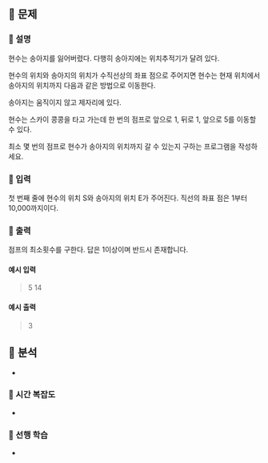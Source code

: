 ## 📍 문제

### 🧷 설명

현수는 송아지를 잃어버렸다. 다행히 송아지에는 위치추적기가 달려 있다.

현수의 위치와 송아지의 위치가 수직선상의 좌표 점으로 주어지면 현수는 현재 위치에서 송아지의 위치까지 다음과 같은 방법으로 이동한다.

송아지는 움직이지 않고 제자리에 있다.

현수는 스카이 콩콩을 타고 가는데 한 번의 점프로 앞으로 1, 뒤로 1, 앞으로 5를 이동할 수 있다.

최소 몇 번의 점프로 현수가 송아지의 위치까지 갈 수 있는지 구하는 프로그램을 작성하세요.

### 🧷 입력

첫 번째 줄에 현수의 위치 S와 송아지의 위치 E가 주어진다. 직선의 좌표 점은 1부터 10,000까지이다.

### 🧷 출력

점프의 최소횟수를 구한다. 답은 1이상이며 반드시 존재합니다.

#### 예시 입력  
>  5 14

#### 예시 출력  
> 3


## 📍 분석

- 

### 🧷 시간 복잡도
- 

### 🧷 선행 학습
- 
